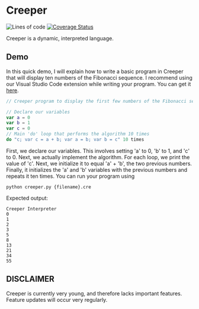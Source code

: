 # Creeper
![Lines of code](https://img.shields.io/tokei/lines/github/chatter-social/Creeper?color=1) [![Coverage Status](https://coveralls.io/repos/github/chatter-social/Creeper/badge.svg?branch=main)](https://coveralls.io/github/chatter-social/Creeper?branch=main)

Creeper is a dynamic, interpreted language.

## Demo

In this quick demo, I will explain how to write a basic program in Creeper that will display ten numbers of the Fibonacci sequence. I recommend using our Visual Studio Code extension while writing your program. You can get it [here](https://marketplace.visualstudio.com/items?itemName=Chatter.creeper-language).

```swift
// Creeper program to display the first few numbers of the Fibonacci sequence

// Declare our variables
var a = 0
var b = 1
var c = 0
// Main 'do' loop that performs the algorithm 10 times
do "c; var c = a + b; var a = b; var b = c" 10 times
```

First, we declare our variables. This involves setting 'a' to 0, 'b' to 1, and 'c' to 0. Next, we actually implement the algorithm. For each loop, we print the value of 'c'. Next, we initialize it to equal 'a' + 'b', the two previous numbers. Finally, it initializes the 'a' and 'b' variables with the previous numbers and repeats it ten times. You can run your program using 
```
python creeper.py {filename}.cre
```
Expected output:
```
Creeper Interpreter
0
1
2
3
5
8
13
21
34
55
```
## DISCLAIMER
Creeper is currently very young, and therefore lacks important features. Feature updates will occur very regularly.
